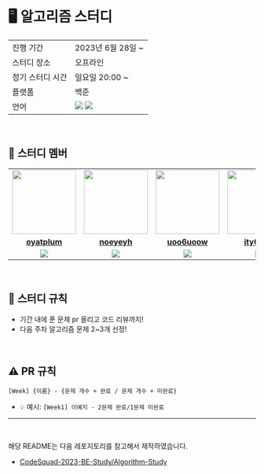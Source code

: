 
# 🖥 알고리즘 스터디

<table>
  <tr>
    <td>진행 기간</td>
    <td>2023년 6월 28일 ~ </td>
  </tr>
  <tr>
    <td>스터디 장소</td>
    <td>오프라인</td>
  </tr>
  <tr>
    <td>정기 스터디 시간</td>
    <td>일요일 20:00 ~
  </tr>
  <tr>
    <td>플랫폼</td>
    <td>백준</td>
  </tr>
  <tr>
    <td>언어</td>
    <td><img src="https://img.shields.io/badge/Java-007396.svg?&style=for-the-badge&logo=Java&logoColor=white"> 
        <img src="https://img.shields.io/badge/Python-3776AB?style=for-the-badge&logo=python&logoColor=white">
    </td>
  </tr>
</table>

<br/>

## 🤖 스터디 멤버

<table>
 <tr>
    <td align="center"><a href="https://github.com/oyatplum"><img src="https://avatars.githubusercontent.com/u/108467989?v=4" width="130px;" alt=""></a></td>
    <td align="center"><a href="https://github.com/noeyeyh"><img src="https://avatars.githubusercontent.com/u/126255206?v=4" width="130px;" alt=""></a></td>
    <td align="center"><a href="https://github.com/uoo6uoow"><img src="https://avatars.githubusercontent.com/u/154813925?v=4" width="130px;" alt=""></a></td>
    <td align="center"><a href="https://github.com/ity0526"><img src="https://avatars.githubusercontent.com/u/61374973?v=4" width="130px;" alt=""></a></td>
    <td align="center"><a href=""><img src="" width="130px;" alt=""></a></td>
  </tr>
  <tr>
    <td align="center"><a href="https://github.com/oyatplum"><b>oyatplum</b></a></td>
    <td align="center"><a href="https://github.com/noeyeyh"><b>noeyeyh</b></a></td>
    <td align="center"><a href="https://github.com/uoo6uoow"><b>
uoo6uoow</b></a></td>
    <td align="center"><a href="https://github.com/ity0526"><b>
ity0526</b></a></td>
    <td align="center"><a href=""><b>yungeejung</b></a></td>
  </tr>
  <tr> 
    <td align="center"><img src="https://img.shields.io/badge/Python-3776AB?style=for-the-badge&logo=python&logoColor=white"></td>
<td align="center"><img src="https://img.shields.io/badge/Python-3776AB?style=for-the-badge&logo=python&logoColor=white"></td>
    <td align="center"><img src="https://img.shields.io/badge/Java-007396?style=for-the-badge&logo=java&logoColor=white"></td>
   <td align="center"><img src="https://img.shields.io/badge/Python-3776AB?style=for-the-badge&logo=python&logoColor=white"></td>
<td align="center"><img src="https://img.shields.io/badge/Python-3776AB?style=for-the-badge&logo=python&logoColor=white"></td>
  </tr> 
</table>

<br/>



## 📌 스터디 규칙
- 기간 내에 푼 문제 pr 올리고 코드 리뷰까지!
- 다음 주차 알고리즘 문제 2~3개 선정!

<br/>


## ⚠️ PR 규칙

```
[Week] {이름} - {문제 개수 + 완료 / 문제 개수 + 미완료}
```

- 💡 예시: `[Week1] 이예지 - 2문제 완료/1문제 미완료`

---

<br/>

해당 README는 다음 레포지토리를 참고해서 제작하였습니다.

- [CodeSquad-2023-BE-Study/Algorithm-Study](https://github.com/CodeSquad-2023-BE-Study/Algorithm-Study/blob/main/README.md?plain=1)
